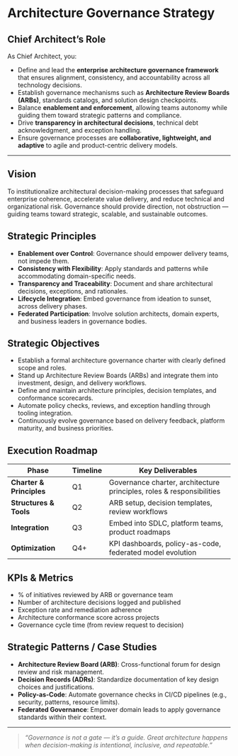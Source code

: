 # Architecture Governance Strategy

## Chief Architect’s Role

As Chief Architect, you:
- Define and lead the **enterprise architecture governance framework** that ensures alignment, consistency, and accountability across all technology decisions.
- Establish governance mechanisms such as **Architecture Review Boards (ARBs)**, standards catalogs, and solution design checkpoints.
- Balance **enablement and enforcement**, allowing teams autonomy while guiding them toward strategic patterns and compliance.
- Drive **transparency in architectural decisions**, technical debt acknowledgment, and exception handling.
- Ensure governance processes are **collaborative, lightweight, and adaptive** to agile and product-centric delivery models.

---

## Vision

To institutionalize architectural decision-making processes that safeguard enterprise coherence, accelerate value delivery, and reduce technical and organizational risk. Governance should provide direction, not obstruction — guiding teams toward strategic, scalable, and sustainable outcomes.

## Strategic Principles

- **Enablement over Control**: Governance should empower delivery teams, not impede them.
- **Consistency with Flexibility**: Apply standards and patterns while accommodating domain-specific needs.
- **Transparency and Traceability**: Document and share architectural decisions, exceptions, and rationales.
- **Lifecycle Integration**: Embed governance from ideation to sunset, across delivery phases.
- **Federated Participation**: Involve solution architects, domain experts, and business leaders in governance bodies.

## Strategic Objectives

- Establish a formal architecture governance charter with clearly defined scope and roles.
- Stand up Architecture Review Boards (ARBs) and integrate them into investment, design, and delivery workflows.
- Define and maintain architecture principles, decision templates, and conformance scorecards.
- Automate policy checks, reviews, and exception handling through tooling integration.
- Continuously evolve governance based on delivery feedback, platform maturity, and business priorities.

## Execution Roadmap

| Phase       | Timeline | Key Deliverables |
|-------------|----------|------------------|
| **Charter & Principles**  | Q1       | Governance charter, architecture principles, roles & responsibilities |
| **Structures & Tools**    | Q2       | ARB setup, decision templates, review workflows |
| **Integration**           | Q3       | Embed into SDLC, platform teams, product roadmaps |
| **Optimization**          | Q4+      | KPI dashboards, policy-as-code, federated model evolution |

## KPIs & Metrics

- % of initiatives reviewed by ARB or governance team
- Number of architecture decisions logged and published
- Exception rate and remediation adherence
- Architecture conformance score across projects
- Governance cycle time (from review request to decision)

## Strategic Patterns / Case Studies

- **Architecture Review Board (ARB)**: Cross-functional forum for design review and risk management.
- **Decision Records (ADRs)**: Standardize documentation of key design choices and justifications.
- **Policy-as-Code**: Automate governance checks in CI/CD pipelines (e.g., security, patterns, resource limits).
- **Federated Governance**: Empower domain leads to apply governance standards within their context.

---

> _“Governance is not a gate — it’s a guide. Great architecture happens when decision-making is intentional, inclusive, and repeatable.”_

